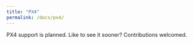 ```yaml
---
title: "PX4"
permalink: /docs/px4/
---
```


PX4 support is planned.  Like to see it sooner?  Contributions welcomed.